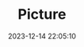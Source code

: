 ---
weight: 1
images:
- /images/edited/43.jpeg
title: Picture
date: 2023-12-14 22:05:10
tags: [luminarneo,work,ilce7m3,person,people]
---